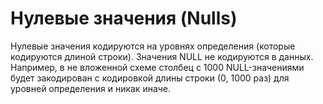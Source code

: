 # Нулевые значения (Nulls)

Нулевые значения кодируются на уровнях определения (которые кодируются длиной строки). Значения NULL не кодируются в данных. Например, в не вложенной схеме столбец с 1000 NULL-значениями будет закодирован с кодировкой длины строки (0, 1000 раз) для уровней определения и никак иначе.